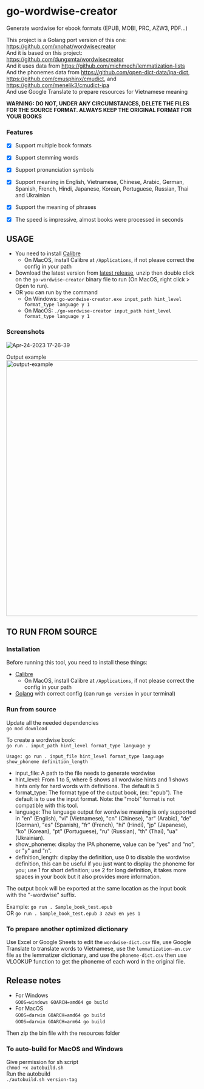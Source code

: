 # go-wordwise-creator

Generate wordwise for ebook formats (EPUB, MOBI, PRC, AZW3, PDF...)

This project is a Golang port version of this one: https://github.com/xnohat/wordwisecreator  
And it is based on this project: https://github.com/dungxmta/wordwisecreator  
And it uses data from https://github.com/michmech/lemmatization-lists  
And the phonemes data from https://github.com/open-dict-data/ipa-dict, https://github.com/cmusphinx/cmudict, and https://github.com/menelik3/cmudict-ipa  
And use Google Translate to prepare resources for Vietnamese meaning

**WARNING: DO NOT, UNDER ANY CIRCUMSTANCES, DELETE THE FILES FOR THE SOURCE FORMAT. ALWAYS KEEP THE ORIGINAL FORMAT FOR YOUR BOOKS**

### Features
- [x] Support multiple book formats
- [x] Support stemming words
- [x] Support pronunciation symbols
- [x] Support meaning in English, Vietnamese, Chinese, Arabic, German, Spanish, French, Hindi, Japanese, Korean, Portuguese, Russian, Thai and Ukrainian
- [x] Support the meaning of phrases
- [x] The speed is impressive, almost books were processed in seconds


## USAGE
- You need to install [Calibre](https://calibre-ebook.com/)  
    + On MacOS, install Calibre at `/Applications`, if not please correct the config in your path  
- Download the latest version from [latest release](https://github.com/kenilt/go-wordwise-creator/releases/latest), unzip then double click on the `go-wordwise-creator` binary file to run (On MacOS, right click > Open to run).  
- OR you can run by the command  
    + On Windows: `go-wordwise-creator.exe input_path hint_level format_type language y 1`  
    + On MacOS: `./go-wordwise-creator input_path hint_level format_type language y 1`

### Screenshots
![Apr-24-2023 17-26-39](https://user-images.githubusercontent.com/3811063/233970925-f4a4c8a0-4065-4ccb-a2e8-404bad01462c.gif)

Output example  
<img width="672" alt="output-example" src="https://user-images.githubusercontent.com/3811063/233971197-1afe2086-43d0-4d53-a325-8b9817250cd1.png">

## TO RUN FROM SOURCE

### Installation
Before running this tool, you need to install these things:
- [Calibre](https://calibre-ebook.com/) 
    + On MacOS, install Calibre at `/Applications`, if not please correct the config in your path  
- [Golang](https://go.dev/doc/install) with correct config (can run `go version` in your terminal)

### Run from source

Update all the needed dependencies  
`go mod download`

To create a wordwise book:   
`go run . input_path hint_level format_type language y`

```
Usage: go run . input_file hint_level format_type language show_phoneme definition_length
```
- input_file: A path to the file needs to generate wordwise
- hint_level: From 1 to 5, where 5 shows all wordwise hints and 1 shows hints only for hard words with definitions. The default is 5
- format_type: The format type of the output book, (ex: "epub"). The default is to use the input format. Note: the "mobi" format is not compatible with this tool.
- language: The language output for wordwise meaning is only supported in "en" (English), "vi" (Vietnamese), "cn" (Chinese), "ar" (Arabic), "de" (German), "es" (Spanish), "fr" (French), "hi" (Hindi), "jp" (Japanese), "ko" (Korean), "pt" (Portuguese), "ru" (Russian), "th" (Thai), "ua" (Ukrainian).
- show_phoneme: display the IPA phoneme, value can be "yes" and "no", or "y" and "n".
- definition_length: display the definition, use 0 to disable the wordwise definition, this can be useful if you just want to display the phoneme for you; use 1 for short definition; use 2 for long definition, it takes more spaces in your book but it also provides more information.

The output book will be exported at the same location as the input book with the "-wordwise" suffix.


Example: `go run . Sample_book_test.epub`  
OR `go run . Sample_book_test.epub 3 azw3 en yes 1`  

### To prepare another optimized dictionary
Use Excel or Google Sheets to edit the `wordwise-dict.csv` file, use Google Translate to translate words to Vietnamese, use the `lemmatization-en.csv` file as the lemmatizer dictionary, and use the `phoneme-dict.csv` then use VLOOKUP function to get the phoneme of each word in the original file.

## Release notes

- For Windows  
`GOOS=windows GOARCH=amd64 go build`
- For MacOS  
`GOOS=darwin GOARCH=amd64 go build`  
`GOOS=darwin GOARCH=arm64 go build`  

Then zip the bin file with the resources folder

### To auto-build for MacOS and Windows

Give permission for sh script  
`chmod +x autobuild.sh`  
Run the autobuild  
`./autobuild.sh version-tag`  
